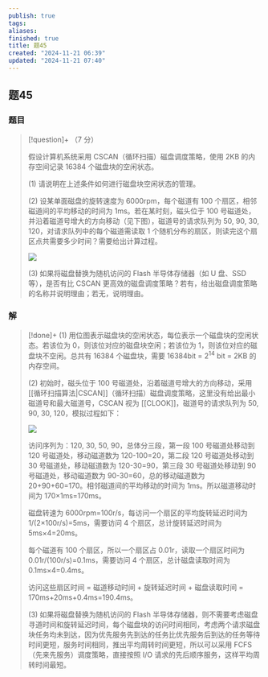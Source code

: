 ```yaml
---
publish: true
tags: 
aliases: 
finished: true
title: 题45
created: "2024-11-21 06:39"
updated: "2024-11-21 07:40"
---
```

## 题45
### 题目
> [!question]+
> （7 分）
> 
> 假设计算机系统采用 CSCAN（循环扫描）磁盘调度策略，使用 2KB 的内存空间记录 16384 个磁盘块的空闲状态。
> 
> (1) 请说明在上述条件如何进行磁盘块空闲状态的管理。
> 
> (2) 设某单面磁盘的旋转速度为 6000rpm，每个磁道有 100 个扇区，相邻磁道间的平均移动的时间为 1ms。若在某时刻，磁头位于 100 号磁道处，并沿着磁道号增大的方向移动（见下图），磁道号的请求队列为 50, 90, 30, 120，对请求队列中的每个磁道需读取 1 个随机分布的扇区，则读完这个扇区点共需要多少时间？需要给出计算过程。
> 
> ![](https://picx.zhimg.com/v2-38acb03ace5b3e9c77cd6b65d19d97cf_r.jpg)
> 
> (3) 如果将磁盘替换为随机访问的 Flash 半导体存储器（如 U 盘、SSD 等），是否有比 CSCAN 更高效的磁盘调度策略？若有，给出磁盘调度策略的名称并说明理由；若无，说明理由。
### 解
> [!done]+
> (1) 用位图表示磁盘块的空闲状态，每位表示一个磁盘块的空闲状态。若该位为 0，则该位对应的磁盘块空闲；若该位为 1，则该位对应的磁盘块不空闲。总共有 16384 个磁盘块，需要 16384bit = $2^{14}$ bit = 2KB 的内存空间。
> 
> (2) 初始时，磁头位于 100 号磁道处，沿着磁道号增大的方向移动，采用 [[循环扫描算法|CSCAN]]（循环扫描）磁盘调度策略，这里没有给出最小磁道号和最大磁道号，CSCAN 视为 [[CLOOK]]，磁道号的请求队列为 50, 90, 30, 120，模拟过程如下：
> 
> ![](https://pic1.zhimg.com/v2-1d26b70893cf02d666c879a2885f05a0_r.jpg)
> 
> 访问序列为：120, 30, 50, 90，总体分三段，第一段 100 号磁道处移动到 120 号磁道处，移动磁道数为 120-100=20，第二段 120 号磁道处移动到 30 号磁道处，移动磁道数为 120-30=90，第三段 30 号磁道处移动到 90 号磁道处，移动磁道数为 90-30=60，总的移动磁道数为 20+90+60=170。相邻磁道间的平均移动的时间为 1ms。所以磁道移动时间为 170×1ms=170ms。
> 
> 磁盘转速为 6000rpm=100r/s，每访问一个扇区的平均旋转延迟时间为 1/(2×100r/s)=5ms，需要访问 4 个扇区，总计旋转延迟时间为 5ms×4=20ms。
> 
> 每个磁道有 100 个扇区，所以一个扇区占 0.01r，读取一个扇区时间为 0.01r/(100r/s)=0.1ms，需要访问 4 个扇区，总计磁盘读取时间为 0.1ms×4=0.4ms。
> 
> 访问这些扇区时间 = 磁道移动时间 + 旋转延迟时间 + 磁盘读取时间 = 170ms+20ms+0.4ms=190.4ms。
> 
> (3) 如果将磁盘替换为随机访问的 Flash 半导体存储器，则不需要考虑磁盘寻道时间和旋转延迟时间，每个磁盘块的访问时间相同，考虑两个请求磁盘块任务均未到达，因为优先服务先到达的任务比优先服务后到达的任务等待时间更短，服务时间相同，推出平均周转时间更短，所以可以采用 FCFS（先来先服务）调度策略，直接按照 I/O 请求的先后顺序服务，这样平均周转时间最短。